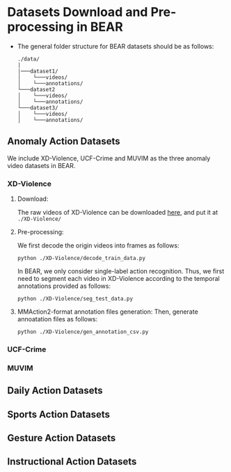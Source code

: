 # Datasets Download and Pre-processing in BEAR

- The general folder structure for BEAR datasets should be as follows:
  ```
  ./data/
  |
  |───dataset1/
  │    └───videos/
  │    └───annotations/
  └───dataset2
  │    └───videos/
  │    └───annotations/
  └───dataset3/
  │    └───videos/
  │    └───annotations/
  ```

## Anomaly Action Datasets
We include XD-Violence, UCF-Crime and MUVIM as the three anomaly video datasets in BEAR.

### XD-Violence
1. Download: 

    The raw videos of XD-Violence can be downloaded [here](https://roc-ng.github.io/XD-Violence/), and put it at `./XD-Violence/`

2. Pre-processing: 
    
    We first decode the origin videos into frames as follows:

    `python ./XD-Violence/decode_train_data.py`

    In BEAR, we only consider single-label action recognition. Thus, we first need to segment each video in XD-Violence according to the temporal annotations provided as follows:

    `python ./XD-Violence/seg_test_data.py`

3. MMAction2-format annotation files generation: Then, generate annoatation files as follows:
    
    `python ./XD-Violence/gen_annotation_csv.py`


### UCF-Crime

### MUVIM

## Daily Action Datasets

## Sports Action Datasets

## Gesture Action Datasets

## Instructional Action Datasets
